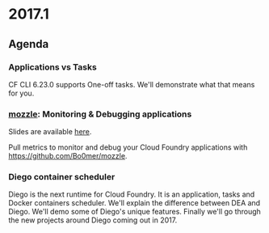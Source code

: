 # 2017.1

## Agenda

### Applications vs Tasks

CF CLI 6.23.0 supports One-off tasks. We'll demonstrate what that means
for you.

### [mozzle](https://github.com/Bo0mer/mozzle): Monitoring & Debugging applications

Slides are available [here](http://www.slideshare.net/IvanBorshukov/mozzle-infrastructure-metrics-for-cloud-foundry-applications).

Pull metrics to monitor and debug your Cloud Foundry applications with https://github.com/Bo0mer/mozzle.

### Diego container scheduler 

Diego is the next runtime for Cloud Foundry. It is an application, tasks and
Docker containers scheduler. We'll explain the difference between DEA and
Diego. We'll demo some of Diego's unique features. Finally we'll go through
the new projects around Diego coming out in 2017.

